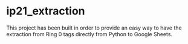 # ip21_extraction
This project has been built in order to provide an easy way to have the extraction from Ring 0 tags directly from Python to Google Sheets.
